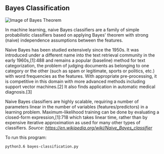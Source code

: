 ## Bayes Classification

![Image of Bayes Theorem](http://www.saedsayad.com/images/Bayes_rule.png)

In machine learning, naive Bayes classifiers are a family of simple probabilistic classifiers based on applying Bayes' theorem with strong (naive) independence assumptions between the features.

Naive Bayes has been studied extensively since the 1950s. It was introduced under a different name into the text retrieval community in the early 1960s,[1]:488 and remains a popular (baseline) method for text categorization, the problem of judging documents as belonging to one category or the other (such as spam or legitimate, sports or politics, etc.) with word frequencies as the features. With appropriate pre-processing, it is competitive in this domain with more advanced methods including support vector machines.[2] It also finds application in automatic medical diagnosis.[3]

Naive Bayes classifiers are highly scalable, requiring a number of parameters linear in the number of variables (features/predictors) in a learning problem. Maximum-likelihood training can be done by evaluating a closed-form expression,[1]:718 which takes linear time, rather than by expensive iterative approximation as used for many other types of classifiers.
_Source: https://en.wikipedia.org/wiki/Naive_Bayes_classifier_

To run this program:

```
python3.6 bayes-classification.py
```
